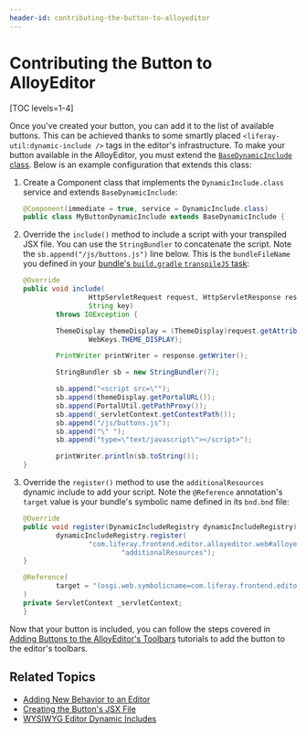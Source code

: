 ```yaml
---
header-id: contributing-the-button-to-alloyeditor
---
```


# Contributing the Button to AlloyEditor

[TOC levels=1-4]

Once you've created your button, you can add it to the list of available 
buttons. This can be achieved thanks to some smartly placed 
`<liferay-util:dynamic-include />` tags in the editor's infrastructure. To make 
your button available in the AlloyEditor, you must extend the 
[`BaseDynamicInclude` class](@platform-ref@/7.2-latest/javadocs/portal-kernel/com/liferay/portal/kernel/servlet/taglib/BaseDynamicInclude.html). 
Below is an example configuration that extends this class:

1.  Create a Component class that implements the `DynamicInclude.class` service 
    and extends `BaseDynamicInclude`:

    ```java
    @Component(immediate = true, service = DynamicInclude.class)
    public class MyButtonDynamicInclude extends BaseDynamicInclude {
    ```

2.  Override the `include()` method to include a script with your transpiled JSX 
    file. You can use the `StringBundler` to concatenate the script. Note the 
    `sb.append("/js/buttons.js")` line below. This is the `bundleFileName` you 
    defined in your 
    [bundle's `build.gradle` `transpileJS` task](/docs/7-2/frameworks/-/knowledge_base/f/creating-the-alloyeditor-buttons-osgi-bundle):

    ```java
    @Override
    public void include(
                    HttpServletRequest request, HttpServletResponse response,
                    String key)
            throws IOException {

            ThemeDisplay themeDisplay = (ThemeDisplay)request.getAttribute(
                    WebKeys.THEME_DISPLAY);

            PrintWriter printWriter = response.getWriter();

            StringBundler sb = new StringBundler(7);

            sb.append("<script src=\"");
            sb.append(themeDisplay.getPortalURL());
            sb.append(PortalUtil.getPathProxy());
            sb.append(_servletContext.getContextPath());
            sb.append("/js/buttons.js");
            sb.append("\" ");
            sb.append("type=\"text/javascript\"></script>");

            printWriter.println(sb.toString());
    }
    ```

3.  Override the `register()` method to use the `additionalResources` dynamic 
    include to add your script. Note the `@Reference` annotation's `target` 
    value is your bundle's symbolic name defined in its `bnd.bnd` file:

    ```java
    @Override
    public void register(DynamicIncludeRegistry dynamicIncludeRegistry) {
            dynamicIncludeRegistry.register(
                    "com.liferay.frontend.editor.alloyeditor.web#alloyeditor#" +
                            "additionalResources");
    }

    @Reference(
            target = "(osgi.web.symbolicname=com.liferay.frontend.editor.alloyeditor.my.button.web)"
    )
    private ServletContext _servletContext;
    }
    ```

Now that your button is included, you can follow the steps covered in 
[Adding Buttons to the AlloyEditor's Toolbars](/docs/7-2/frameworks/-/knowledge_base/f/adding-buttons-to-alloyeditor-toolbars) 
tutorials to add the button to the editor's toolbars. 

## Related Topics

- [Adding New Behavior to an Editor](/docs/7-2/frameworks/-/knowledge_base/f/adding-new-behavior-to-an-editor)
- [Creating the Button's JSX File](/docs/7-2/frameworks/-/knowledge_base/f/creating-the-alloyeditor-buttons-jsx-file)
- [WYSIWYG Editor Dynamic Includes](/docs/7-2/cusomtization/-/knowledge_base/c/wysiwyg-editor-dynamic-includes)
